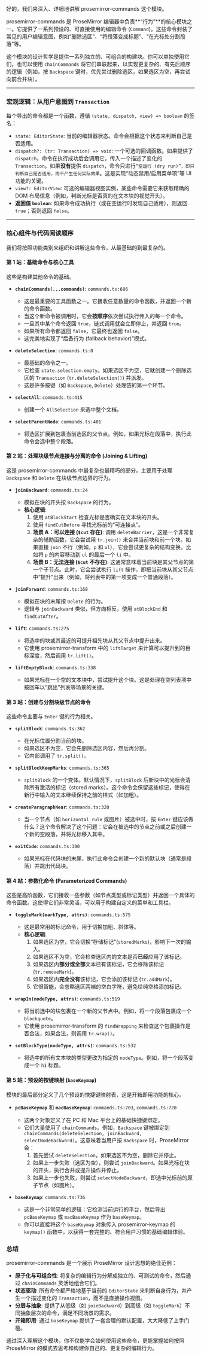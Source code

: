 好的，我们来深入、详细地讲解 prosemirror-commands 这个模块。

prosemirror-commands 是 ProseMirror 编辑器中负责**“行为”**的核心模块之一。它提供了一系列预设的、可直接使用的编辑命令 (`Command`)。这些命令封装了常见的用户编辑意图，例如“删除选区”、“将段落变成标题”、“在光标处分割段落”等。

这个模块的设计哲学是提供一系列独立的、可组合的构建块。你可以单独使用它们，也可以使用 `chainCommands` 将它们串联起来，以实现更复杂的、有先后顺序的逻辑（例如，按 `Backspace` 键时，优先尝试删除选区，如果选区为空，再尝试向前合并块）。

---

### 宏观逻辑：从用户意图到 `Transaction`

每个导出的命令都是一个函数，遵循 `(state, dispatch, view) => boolean` 的签名：

- `state: EditorState`: 当前的编辑器状态。命令会根据这个状态来判断自己是否适用。
- `dispatch?: (tr: Transaction) => void`: 一个可选的回调函数。如果提供了 `dispatch`，命令在执行成功后会调用它，传入一个描述了变化的 `Transaction`。如果**没有**提供 `dispatch`，命令只进行`“空运行 (dry run)”，即只判断自己是否适用，而不产生任何实际效果`。这是实现“动态禁用/启用菜单项”等 UI 功能的关键。
- `view?: EditorView`: 可选的编辑器视图实例，某些命令需要它来获取精确的 DOM 布局信息（例如，判断光标是否真的在文本块的视觉开头）。
- **返回值 `boolean`**: 如果命令成功执行（或在空运行时发现自己适用），则返回 `true`；否则返回 `false`。

---

### 核心组件与代码阅读顺序

我们将按照功能类别来组织和讲解这些命令，从最基础的到最复杂的。

#### 第 1 站：基础命令与核心工具

这些是构建其他命令的基础。

- **`chainCommands(...commands)`**: `commands.ts:686`

  - 这是最重要的工具函数之一。它接收任意数量的命令函数，并返回一个新的命令函数。
  - 当这个新命令被调用时，它会**按顺序**依次尝试执行传入的每一个命令。
  - 一旦其中某个命令返回 `true`，链式调用就会立即停止，并返回 `true`。
  - 如果所有命令都返回 `false`，它最终也返回 `false`。
  - 这完美地实现了“后备行为 (fallback behavior)”模式。

- **`deleteSelection`**: `commands.ts:8`

  - 最基础的命令之一。
  - 它检查 `state.selection.empty`。如果选区不为空，它就创建一个删除选区的 `Transaction` (`tr.deleteSelection()`) 并派发。
  - 这是许多按键（如 `Backspace`, `Delete`）处理链的第一个环节。

- **`selectAll`**: `commands.ts:415`

  - 创建一个 `AllSelection` 来选中整个文档。

- **`selectParentNode`**: `commands.ts:401`
  - 将选区扩展到包裹当前选区的父节点。例如，如果光标在段落中，执行此命令会选中整个段落。

#### 第 2 站：处理块级节点连接与分离的命令 (Joining & Lifting)

这是 prosemirror-commands 中最复杂也最精巧的部分，主要用于处理 `Backspace` 和 `Delete` 在块级节点边界的行为。

- **`joinBackward`**: `commands.ts:24`

  - 模拟在块的开头按 `Backspace` 的行为。
  - **核心逻辑**:
    1.  使用 `atBlockStart` 检查光标是否确实在文本块的开头。
    2.  使用 `findCutBefore` 寻找光标前的“可连接点”。
    3.  **场景 A：可以连接 (`$cut` 存在)**: 调用 `deleteBarrier`，这是一个非常复杂的辅助函数，它会尝试用 `tr.join()` 来合并当前块和前一个块。如果直接 `join` 不行（例如，`p` 和 `ul`），它会尝试更复杂的结构变换，比如将 `p` 的内容移动到 `ul` 的最后一个 `li` 中。
    4.  **场景 B：无法连接 (`$cut` 不存在)**: 这通常意味着当前块是其父节点的第一个子节点。此时，它会尝试执行 `lift` 操作，即把当前块从其父节点中“提升”出来（例如，将列表中的第一项变成一个普通段落）。

- **`joinForward`**: `commands.ts:168`

  - 模拟在块的末尾按 `Delete` 的行为。
  - 逻辑与 `joinBackward` 类似，但方向相反，使用 `atBlockEnd` 和 `findCutAfter`。

- **`lift`**: `commands.ts:275`

  - 将选中的块或其最近的可提升祖先块从其父节点中提升出来。
  - 它使用 prosemirror-transform 中的 `liftTarget` 来计算可以提升到的目标深度，然后调用 `tr.lift()`。

- **`liftEmptyBlock`**: `commands.ts:338`
  - 如果光标在一个空的文本块中，尝试提升这个块。这是处理在空列表项中按回车以“跳出”列表等场景的关键。

#### 第 3 站：创建与分割块级节点的命令

这些命令主要与 `Enter` 键的行为相关。

- **`splitBlock`**: `commands.ts:362`

  - 在光标位置分割当前的块。
  - 如果选区不为空，它会先删除选区内容，然后再分割。
  - 它内部调用了 `tr.split()`。

- **`splitBlockKeepMarks`**: `commands.ts:365`

  - `splitBlock` 的一个变体。默认情况下，`splitBlock` 后新块中的光标会清除所有激活的标记（stored marks）。这个命令会保留这些标记，使得在新行中输入的文本继续保持之前的样式（如加粗）。

- **`createParagraphNear`**: `commands.ts:320`

  - 当一个节点（如 `horizontal_rule` 或图片）被选中时，按 `Enter` 键应该做什么？这个命令解决了这个问题：它会在被选中的节点之前或之后创建一个新的空段落，并将光标移入其中。

- **`exitCode`**: `commands.ts:300`
  - 如果光标在代码块的末尾，执行此命令会创建一个新的默认块（通常是段落）并跳出代码块。

#### 第 4 站：参数化命令 (Parameterized Commands)

这些是高阶函数，它们接收一些参数（如节点类型或标记类型）并返回一个具体的命令函数。这使得它们非常灵活，可以用于构建自定义的菜单和工具栏。

- **`toggleMark(markType, attrs)`**: `commands.ts:575`

  - 这是最常用的标记命令，用于切换加粗、斜体等。
  - **核心逻辑**:
    1.  如果选区为空，它会切换“存储标记”(`storedMarks`)，影响下一次的输入。
    2.  如果选区不为空，它会检查选区内的文本是否**已经**应用了该标记。
    3.  如果选区内**部分或全部**文本已有该标记，它会移除该标记 (`tr.removeMark`)。
    4.  如果选区内**完全没有**该标记，它会添加该标记 (`tr.addMark`)。
    5.  它很智能，会忽略选区两端的空白字符，避免给纯空格添加标记。

- **`wrapIn(nodeType, attrs)`**: `commands.ts:519`

  - 将当前选中的块包裹在一个新的父节点中。例如，将一个段落包裹成一个 `blockquote`。
  - 它使用 prosemirror-transform 的 `findWrapping` 来检查这个包裹操作是否合法，如果合法，则调用 `tr.wrap()`。

- **`setBlockType(nodeType, attrs)`**: `commands.ts:532`
  - 将选中的所有文本块的类型更改为指定的 `nodeType`。例如，将一个段落变成一个 `h1` 标题。

#### 第 5 站：预设的按键映射 (`baseKeymap`)

模块的最后部分定义了几个预设的快捷键映射表，这是开箱即用功能的核心。

- **`pcBaseKeymap`** 和 **`macBaseKeymap`**: `commands.ts:703`, `commands.ts:720`

  - 这两个对象定义了在 PC 和 Mac 平台上的基础快捷键绑定。
  - 它们大量使用了 `chainCommands`。例如，`Backspace` 键被绑定到 `chainCommands(deleteSelection, joinBackward, selectNodeBackward)`。这意味着当用户按 `Backspace` 时，ProseMirror 会：
    1.  首先尝试 `deleteSelection`。如果选区不为空，删除它并停止。
    2.  如果上一步失败（选区为空），则尝试 `joinBackward`。如果光标在块的开头，执行合并或提升操作并停止。
    3.  如果上一步也失败，则尝试 `selectNodeBackward`，即选中光标前的原子节点（如图片）。

- **`baseKeymap`**: `commands.ts:736`
  - 这是一个非常简单的逻辑：它检测当前运行的平台，然后导出 `pcBaseKeymap` 或 `macBaseKeymap` 作为 `baseKeymap`。
  - 你可以直接将这个 `baseKeymap` 对象传入 prosemirror-keymap 的 `keymap()` 函数中，以获得一套完整的、符合用户习惯的基础编辑体验。

### 总结

prosemirror-commands 是一个展示 ProseMirror 设计思想的绝佳范例：

- **原子化与可组合性**: 将复杂的编辑行为分解成独立的、可测试的命令，然后通过 `chainCommands` 灵活地组合它们。
- **状态驱动**: 所有命令都严格地基于当前的 `EditorState` 来判断自身行为，并产生一个描述变化的 `Transaction`，而不是直接操作视图。
- **分层与抽象**: 提供了从低级（如 `joinBackward`）到高级（如 `toggleMark`）不同抽象层次的命令，满足不同场景的需求。
- **开箱即用**: 通过 `baseKeymap` 提供了一套合理的默认配置，大大降低了上手门槛。

通过深入理解这个模块，你不仅能学会如何使用这些命令，更能掌握如何按照 ProseMirror 的模式去思考和构建你自己的、更复杂的编辑行为。
